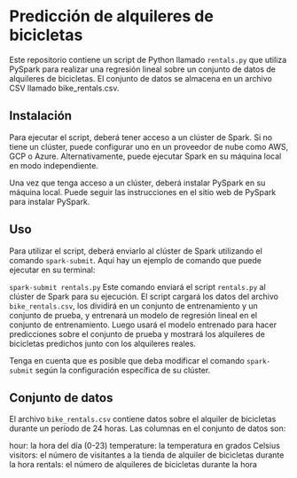 # Predicción de alquileres de bicicletas
Este repositorio contiene un script de Python llamado ```rentals.py``` que utiliza PySpark para realizar una regresión lineal sobre un conjunto de datos de alquileres de bicicletas. El conjunto de datos se almacena en un archivo CSV llamado bike_rentals.csv.

## Instalación
Para ejecutar el script, deberá tener acceso a un clúster de Spark. Si no tiene un clúster, puede configurar uno en un proveedor de nube como AWS, GCP o Azure. Alternativamente, puede ejecutar Spark en su máquina local en modo independiente.

Una vez que tenga acceso a un clúster, deberá instalar PySpark en su máquina local. Puede seguir las instrucciones en el sitio web de PySpark para instalar PySpark.

## Uso
Para utilizar el script, deberá enviarlo al clúster de Spark utilizando el comando ```spark-submit```. Aquí hay un ejemplo de comando que puede ejecutar en su terminal:

```spark-submit rentals.py```
Este comando enviará el script ```rentals.py``` al clúster de Spark para su ejecución. El script cargará los datos del archivo ```bike_rentals.csv```, los dividirá en un conjunto de entrenamiento y un conjunto de prueba, y entrenará un modelo de regresión lineal en el conjunto de entrenamiento. Luego usará el modelo entrenado para hacer predicciones sobre el conjunto de prueba y mostrará los alquileres de bicicletas predichos junto con los alquileres reales.

Tenga en cuenta que es posible que deba modificar el comando ```spark-submit``` según la configuración específica de su clúster.

## Conjunto de datos
El archivo ```bike_rentals.csv``` contiene datos sobre el alquiler de bicicletas durante un período de 24 horas. Las columnas en el conjunto de datos son:

hour: la hora del día (0-23)
temperature: la temperatura en grados Celsius
visitors: el número de visitantes a la tienda de alquiler de bicicletas durante la hora
rentals: el número de alquileres de bicicletas durante la hora
